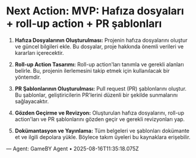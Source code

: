 # Next Action: MVP: Hafıza dosyaları + roll-up action + PR şablonları

1. **Hafıza Dosyalarının Oluşturulması:** Projenin hafıza dosyalarını oluştur ve güncel bilgileri ekle. Bu dosyalar, proje hakkında önemli verileri ve kararları içerecektir.

2. **Roll-up Action Tasarımı:** Roll-up action'ları tanımla ve gerekli alanları belirle. Bu, projenin ilerlemesini takip etmek için kullanılacak bir yöntemdir.

3. **PR Şablonlarının Oluşturulması:** Pull request (PR) şablonlarını oluştur. Bu şablonlar, geliştiricilerin PR'lerini düzenli bir şekilde sunmalarını sağlayacaktır.

4. **Gözden Geçirme ve Revizyon:** Oluşturulan hafıza dosyalarını, roll-up action'ları ve PR şablonlarını gözden geçir ve gerekli revizyonları yap.

5. **Dokümantasyon ve Yayınlama:** Tüm belgeleri ve şablonları dokümante et ve ilgili depolara yükle. Böylece takım üyeleri bu kaynaklara erişebilir.

— Agent: GameBY Agent • 2025-08-16T11:35:18.075Z
